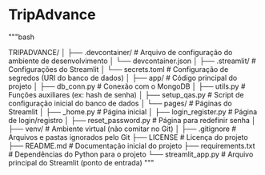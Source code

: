 # TripAdvance

"""bash

TRIPADVANCE/
│
├── .devcontainer/           # Arquivo de configuração do ambiente de desenvolvimento
│   └── devcontainer.json
│
├── .streamlit/              # Configurações do Streamlit
│   └── secrets.toml         # Configuração de segredos (URI do banco de dados)
│
├── app/                     # Código principal do projeto
│   ├── db_conn.py           # Conexão com o MongoDB
│   ├── utils.py             # Funções auxiliares (ex: hash de senha)
│   ├── setup_qas.py         # Script de configuração inicial do banco de dados
│   └── pages/               # Páginas do Streamlit
│       ├── _home.py         # Página inicial
│       ├── login_register.py # Página de login/registro
│       ├── reset_password.py # Página para redefinir senha
│
├── venv/                    # Ambiente virtual (não comitar no Git)
│
├── .gitignore               # Arquivos e pastas ignorados pelo Git
├── LICENSE                  # Licença do projeto
├── README.md                # Documentação inicial do projeto
├── requirements.txt         # Dependências do Python para o projeto
└── streamlit_app.py         # Arquivo principal do Streamlit (ponto de entrada)
"""